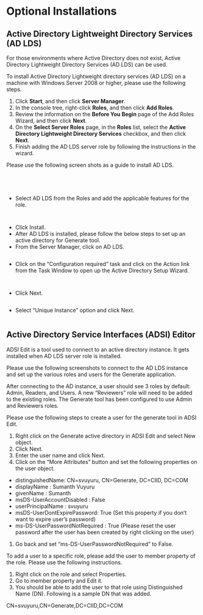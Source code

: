 # Optional Installations

## Active Directory Lightweight Directory Services (AD LDS) <a href="#toc113461801" id="toc113461801"></a>

For those environments where Active Directory does not exist, Active Directory Lightweight Directory Services (AD LDS) can be used.

To install Active Directory Lightweight directory services (AD LDS) on a machine with Windows Server 2008 or higher, please use the following steps.

1. Click **Start**, and then click **Server Manager**.
2. In the console tree, right-click **Roles**, and then click **Add Roles**.
3. Review the information on the **Before You Begin** page of the Add Roles Wizard, and then click **Next**.
4. On the **Select Server Roles** page, in the **Roles** list, select the **Active Directory Lightweight Directory Services** checkbox, and then click **Next**.
5. Finish adding the AD LDS server role by following the instructions in the wizard.

Please use the following screen shots as a guide to install AD LDS.

<figure><img src="../../../.gitbook/assets/Developer Guide_Upgrade_image6.png" alt=""><figcaption></figcaption></figure>

<figure><img src="../../../.gitbook/assets/Developer Guide_Upgrade_image2.png" alt=""><figcaption></figcaption></figure>

<figure><img src="../../../.gitbook/assets/Developer Guide_Upgrade_image3.png" alt=""><figcaption></figcaption></figure>

<figure><img src="../../../.gitbook/assets/Developer Guide_Upgrade_image4.png" alt=""><figcaption></figcaption></figure>

* Select AD LDS from the Roles and add the applicable features for the role.

<figure><img src="../../../.gitbook/assets/Developer Guide_Upgrade_image5 (1).png" alt=""><figcaption></figcaption></figure>



<figure><img src="../../../.gitbook/assets/Developer Guide_Upgrade_image6 (2).png" alt=""><figcaption></figcaption></figure>

* Click Install.
* After AD LDS is installed, please follow the below steps to set up an active directory for Generate tool.
* From the Server Manager, click on AD LDS.

<figure><img src="../../../.gitbook/assets/Developer Guide_Upgrade_image7 (1).png" alt=""><figcaption></figcaption></figure>

* Click on the “Configuration required” task and click on the Action link from the Task Window to open up the Active Directory Setup Wizard.

<figure><img src="../../../.gitbook/assets/Developer Guide_Upgrade_image8.png" alt=""><figcaption></figcaption></figure>

<figure><img src="../../../.gitbook/assets/Developer Guide_Upgrade_image9.png" alt=""><figcaption></figcaption></figure>

* Click Next.

<figure><img src="../../../.gitbook/assets/Developer Guide_Upgrade_image10.png" alt=""><figcaption></figcaption></figure>

* Select “Unique Instance” option and click Next.

<figure><img src="../../../.gitbook/assets/Developer Guide_Upgrade_image11.png" alt=""><figcaption></figcaption></figure>

## Active Directory Service Interfaces (ADSI) Editor <a href="#toc113461802" id="toc113461802"></a>

ADSI Edit is a tool used to connect to an active directory instance. It gets installed when AD LDS server role is installed.

Please use the following screenshots to connect to the AD LDS instance and set up the various roles and users for the Generate application.

After connecting to the AD instance, a user should see 3 roles by default: Admin, Readers, and Users. A new “Reviewers” role will need to be added to the existing roles. The Generate tool has been configured to use Admin and Reviewers roles.

Please use the following steps to create a user for the generate tool in ADSI Edit.

1. Right click on the Generate active directory in ADSI Edit and select New object.
2. Click Next.
3. Enter the user name and click Next.
4. Click on the “More Attributes” button and set the following properties on the user object.

* distinguishedName: CN=svuyuru, CN=Generate, DC=CIID, DC=COM
* displayName : Sumanth Vuyuru
* givenName : Sumanth
* msDS-UserAccountDisabled : False
* userPrincipalName : svuyuru
* msDS-UserDontExpirePassword: True (Set this property if you don’t want to expire user’s password)
* ms-DS-UserPasswordNotRequired : True (Please reset the user password after the user has been created by right clicking on the user)

1. Go back and set “ms-DS-UserPasswordNotRequired” to False.

To add a user to a specific role, please add the user to member property of the role. Please use the following instructions.

1. Right click on the role and select Properties.
2. Go to member property and Edit it.
3. You should be able to add the user to that role using Distinguished Name (DN). Following is a sample DN that was added.

CN=svuyuru,CN=Generate,DC=CIID,DC=COM
